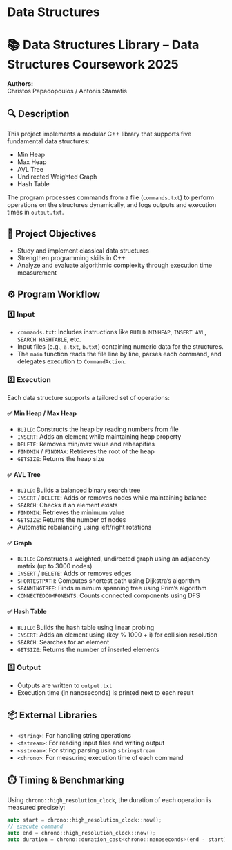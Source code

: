 # Data Structures

# 📚 Data Structures Library – Data Structures Coursework 2025

**Authors:**  
Christos Papadopoulos /
Antonis Stamatis

## 🔍 Description

This project implements a modular C++ library that supports five fundamental data structures:

- Min Heap  
- Max Heap  
- AVL Tree  
- Undirected Weighted Graph  
- Hash Table

The program processes commands from a file (`commands.txt`) to perform operations on the structures dynamically, and logs outputs and execution times in `output.txt`.

## 🎯 Project Objectives

- Study and implement classical data structures
- Strengthen programming skills in C++
- Analyze and evaluate algorithmic complexity through execution time measurement

## ⚙️ Program Workflow

### 1️⃣ Input

- `commands.txt`: Includes instructions like `BUILD MINHEAP`, `INSERT AVL`, `SEARCH HASHTABLE`, etc.
- Input files (e.g., `a.txt`, `b.txt`) containing numeric data for the structures.
- The `main` function reads the file line by line, parses each command, and delegates execution to `CommandAction`.

### 2️⃣ Execution

Each data structure supports a tailored set of operations:

#### ✅ Min Heap / Max Heap

- `BUILD`: Constructs the heap by reading numbers from file
- `INSERT`: Adds an element while maintaining heap property
- `DELETE`: Removes min/max value and reheapifies
- `FINDMIN` / `FINDMAX`: Retrieves the root of the heap
- `GETSIZE`: Returns the heap size

#### ✅ AVL Tree

- `BUILD`: Builds a balanced binary search tree
- `INSERT` / `DELETE`: Adds or removes nodes while maintaining balance
- `SEARCH`: Checks if an element exists
- `FINDMIN`: Retrieves the minimum value
- `GETSIZE`: Returns the number of nodes  
- Automatic rebalancing using left/right rotations

#### ✅ Graph

- `BUILD`: Constructs a weighted, undirected graph using an adjacency matrix (up to 3000 nodes)
- `INSERT` / `DELETE`: Adds or removes edges
- `SHORTESTPATH`: Computes shortest path using Dijkstra’s algorithm
- `SPANNINGTREE`: Finds minimum spanning tree using Prim’s algorithm
- `CONNECTEDCOMPONENTS`: Counts connected components using DFS

#### ✅ Hash Table

- `BUILD`: Builds the hash table using linear probing
- `INSERT`: Adds an element using (key % 1000 + i) for collision resolution
- `SEARCH`: Searches for an element
- `GETSIZE`: Returns the number of inserted elements

### 3️⃣ Output

- Outputs are written to `output.txt`
- Execution time (in nanoseconds) is printed next to each result

## 📦 External Libraries

- `<string>`: For handling string operations
- `<fstream>`: For reading input files and writing output
- `<sstream>`: For string parsing using `stringstream`
- `<chrono>`: For measuring execution time of each command

## ⏱️ Timing & Benchmarking

Using `chrono::high_resolution_clock`, the duration of each operation is measured precisely:

```cpp
auto start = chrono::high_resolution_clock::now();
// execute command
auto end = chrono::high_resolution_clock::now();
auto duration = chrono::duration_cast<chrono::nanoseconds>(end - start).count();
